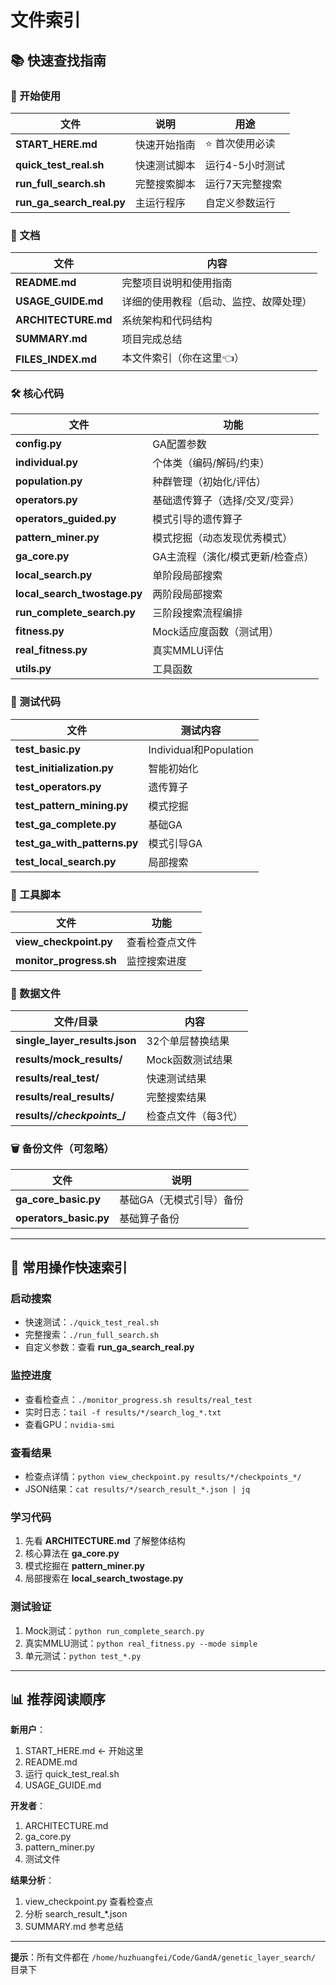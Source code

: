 # 文件索引

## 📚 快速查找指南

### 🚀 开始使用

| 文件 | 说明 | 用途 |
|------|------|------|
| **START_HERE.md** | 快速开始指南 | ⭐ 首次使用必读 |
| **quick_test_real.sh** | 快速测试脚本 | 运行4-5小时测试 |
| **run_full_search.sh** | 完整搜索脚本 | 运行7天完整搜索 |
| **run_ga_search_real.py** | 主运行程序 | 自定义参数运行 |

### 📖 文档

| 文件 | 内容 |
|------|------|
| **README.md** | 完整项目说明和使用指南 |
| **USAGE_GUIDE.md** | 详细的使用教程（启动、监控、故障处理） |
| **ARCHITECTURE.md** | 系统架构和代码结构 |
| **SUMMARY.md** | 项目完成总结 |
| **FILES_INDEX.md** | 本文件索引（你在这里👈） |

### 🛠️ 核心代码

| 文件 | 功能 |
|------|------|
| **config.py** | GA配置参数 |
| **individual.py** | 个体类（编码/解码/约束） |
| **population.py** | 种群管理（初始化/评估） |
| **operators.py** | 基础遗传算子（选择/交叉/变异） |
| **operators_guided.py** | 模式引导的遗传算子 |
| **pattern_miner.py** | 模式挖掘（动态发现优秀模式） |
| **ga_core.py** | GA主流程（演化/模式更新/检查点） |
| **local_search.py** | 单阶段局部搜索 |
| **local_search_twostage.py** | 两阶段局部搜索 |
| **run_complete_search.py** | 三阶段搜索流程编排 |
| **fitness.py** | Mock适应度函数（测试用） |
| **real_fitness.py** | 真实MMLU评估 |
| **utils.py** | 工具函数 |

### 🧪 测试代码

| 文件 | 测试内容 |
|------|----------|
| **test_basic.py** | Individual和Population |
| **test_initialization.py** | 智能初始化 |
| **test_operators.py** | 遗传算子 |
| **test_pattern_mining.py** | 模式挖掘 |
| **test_ga_complete.py** | 基础GA |
| **test_ga_with_patterns.py** | 模式引导GA |
| **test_local_search.py** | 局部搜索 |

### 🔧 工具脚本

| 文件 | 功能 |
|------|------|
| **view_checkpoint.py** | 查看检查点文件 |
| **monitor_progress.sh** | 监控搜索进度 |

### 📁 数据文件

| 文件/目录 | 内容 |
|-----------|------|
| **single_layer_results.json** | 32个单层替换结果 |
| **results/mock_results/** | Mock函数测试结果 |
| **results/real_test/** | 快速测试结果 |
| **results/real_results/** | 完整搜索结果 |
| **results/*/checkpoints_*/** | 检查点文件（每3代） |

### 🗑️ 备份文件（可忽略）

| 文件 | 说明 |
|------|------|
| **ga_core_basic.py** | 基础GA（无模式引导）备份 |
| **operators_basic.py** | 基础算子备份 |

---

## 🎯 常用操作快速索引

### 启动搜索
- 快速测试：`./quick_test_real.sh`
- 完整搜索：`./run_full_search.sh`
- 自定义参数：查看 **run_ga_search_real.py**

### 监控进度
- 查看检查点：`./monitor_progress.sh results/real_test`
- 实时日志：`tail -f results/*/search_log_*.txt`
- 查看GPU：`nvidia-smi`

### 查看结果
- 检查点详情：`python view_checkpoint.py results/*/checkpoints_*/`
- JSON结果：`cat results/*/search_result_*.json | jq`

### 学习代码
1. 先看 **ARCHITECTURE.md** 了解整体结构
2. 核心算法在 **ga_core.py**
3. 模式挖掘在 **pattern_miner.py**
4. 局部搜索在 **local_search_twostage.py**

### 测试验证
1. Mock测试：`python run_complete_search.py`
2. 真实MMLU测试：`python real_fitness.py --mode simple`
3. 单元测试：`python test_*.py`

---

## 📊 推荐阅读顺序

**新用户**：
1. START_HERE.md ← 开始这里
2. README.md
3. 运行 quick_test_real.sh
4. USAGE_GUIDE.md

**开发者**：
1. ARCHITECTURE.md
2. ga_core.py
3. pattern_miner.py
4. 测试文件

**结果分析**：
1. view_checkpoint.py 查看检查点
2. 分析 search_result_*.json
3. SUMMARY.md 参考总结

---

**提示**：所有文件都在 `/home/huzhuangfei/Code/GandA/genetic_layer_search/` 目录下

